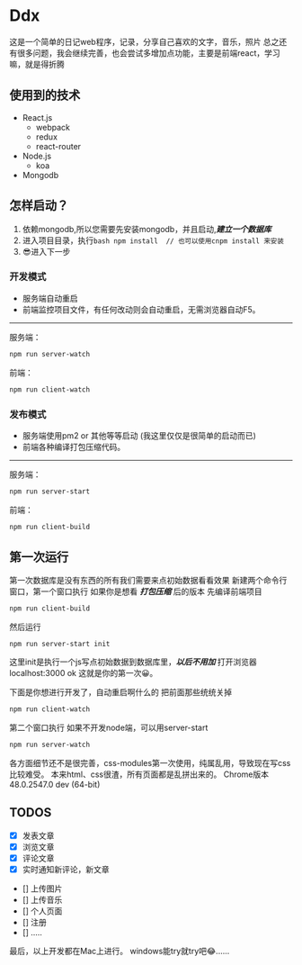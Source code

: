 # Ddx

这是一个简单的日记web程序，记录，分享自己喜欢的文字，音乐，照片
总之还有很多问题，我会继续完善，也会尝试多增加点功能，主要是前端react，学习嘛，就是得折腾

## 使用到的技术
- React.js
  - webpack
  - redux
  - react-router
- Node.js
  - koa
- Mongodb

## 怎样启动？
1. 依赖mongodb,所以您需要先安装mongodb，并且启动,***建立一个数据库***
2. 进入项目目录，执行```bash npm install  // 也可以使用cnpm install 来安装 ```
3. 😎进入下一步

### 开发模式
- 服务端自动重启
- 前端监控项目文件，有任何改动则会自动重启，无需浏览器自动F5。

***

服务端：
```bash
npm run server-watch
```

前端：
```bash
npm run client-watch
```

### 发布模式
- 服务端使用pm2 or 其他等等启动 (我这里仅仅是很简单的启动而已)
- 前端各种编译打包压缩代码。

***

服务端：
```bash
npm run server-start
```
前端：
```bash
npm run client-build
```

## 第一次运行
第一次数据库是没有东西的所有我们需要来点初始数据看看效果
新建两个命令行窗口，第一个窗口执行
如果你是想看 ***打包压缩*** 后的版本
先编译前端项目
```bash
npm run client-build
```
然后运行
```base
npm run server-start init
```
这里init是执行一个js写点初始数据到数据库里，***以后不用加***
打开浏览器localhost:3000
ok 这就是你的第一次😀。

下面是你想进行开发了，自动重启啊什么的
把前面那些统统关掉
```bash
npm run client-watch
```
第二个窗口执行
如果不开发node端，可以用server-start
```bash
npm run server-watch
```
各方面细节还不是很完善，css-modules第一次使用，纯属乱用，导致现在写css比较难受。
本来html、css很渣，所有页面都是乱拼出来的。
Chrome版本 48.0.2547.0 dev (64-bit)

## TODOS
- [x] 发表文章
- [x] 浏览文章
- [x] 评论文章
- [x] 实时通知新评论，新文章
- [] 上传图片
- [] 上传音乐
- [] 个人页面
- [] 注册
- [] .....

最后，以上开发都在Mac上进行。 windows能try就try吧😂......
